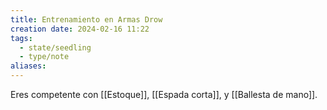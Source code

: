 ```yaml
---
title: Entrenamiento en Armas Drow
creation date: 2024-02-16 11:22
tags:
  - state/seedling
  - type/note
aliases:
---
```

Eres competente con [[Estoque]], [[Espada corta]], y [[Ballesta de mano]].
